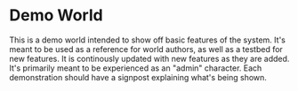 # Demo World

This is a demo world intended to show off basic features of the system. It's meant to be used as a reference for world authors, as well as a testbed for new features. It is continously updated with new features as they are added.
It's primarily meant to be experienced as an "admin" character. Each demonstration should have a signpost explaining what's being shown.